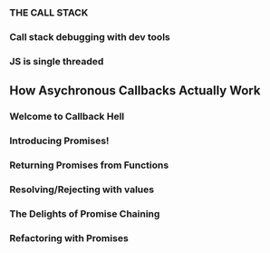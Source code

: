 
### THE CALL STACK 



### Call stack debugging with dev tools 



### JS is single threaded 



## How Asychronous Callbacks Actually Work 



### Welcome to Callback Hell 



### Introducing Promises! 



### Returning Promises from Functions 



### Resolving/Rejecting with values 



### The Delights of Promise Chaining 



### Refactoring with Promises 





